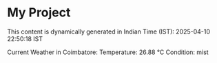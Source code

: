 # My Project

This content is dynamically generated in Indian Time (IST): 2025-04-10 22:50:18 IST


Current Weather in Coimbatore:
Temperature: 26.88 °C
Condition: mist
